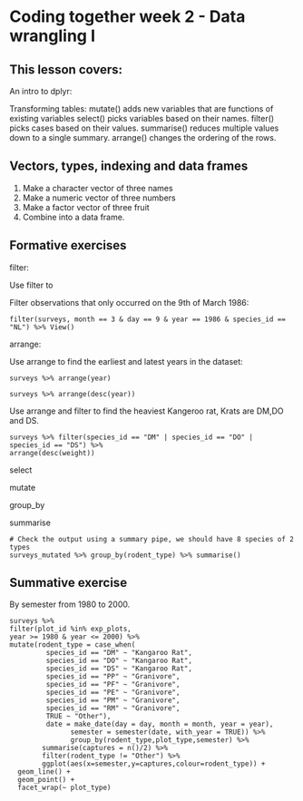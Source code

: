 # Coding together week 2 - Data wrangling I

## This lesson covers:

An intro to dplyr:

Transforming tables:
mutate() adds new variables that are functions of existing variables
select() picks variables based on their names.
filter() picks cases based on their values.
summarise() reduces multiple values down to a single summary.
arrange() changes the ordering of the rows.

## Vectors, types, indexing and data frames

1. Make a character vector of three names
2. Make a numeric vector of three numbers
3. Make a factor vector of three fruit
4. Combine into a data frame.

## Formative exercises

filter: 

Use filter to

Filter observations that only occurred on the 9th of March 1986:

```{r}
filter(surveys, month == 3 & day == 9 & year == 1986 & species_id == "NL") %>% View()
```

arrange:

Use arrange to find the earliest and latest years in the dataset:

```{r}
surveys %>% arrange(year)

surveys %>% arrange(desc(year))
```


Use arrange and filter to find the heaviest 
Kangeroo rat, Krats are DM,DO and DS.

```{r}
surveys %>% filter(species_id == "DM" | species_id == "DO" | species_id == "DS") %>% 
arrange(desc(weight))
```

select

mutate

group_by

summarise

```{r} 
# Check the output using a summary pipe, we should have 8 species of 2 types
surveys_mutated %>% group_by(rodent_type) %>% summarise()
```

## Summative exercise

By semester from 1980 to 2000.

```{r}
surveys %>% 
filter(plot_id %in% exp_plots, 
year >= 1980 & year <= 2000) %>% 
mutate(rodent_type = case_when(
         species_id == "DM" ~ "Kangaroo Rat",
         species_id == "DO" ~ "Kangaroo Rat",
         species_id == "DS" ~ "Kangaroo Rat",
         species_id == "PP" ~ "Granivore",
         species_id == "PF" ~ "Granivore",
         species_id == "PE" ~ "Granivore",
         species_id == "PM" ~ "Granivore",
         species_id == "RM" ~ "Granivore",
         TRUE ~ "Other"),
         date = make_date(day = day, month = month, year = year), 
               semester = semester(date, with_year = TRUE)) %>% 
               group_by(rodent_type,plot_type,semester) %>% 
        summarise(captures = n()/2) %>% 
        filter(rodent_type != "Other") %>% 
        ggplot(aes(x=semester,y=captures,colour=rodent_type)) +
  geom_line() +
  geom_point() +
  facet_wrap(~ plot_type)
```

